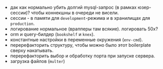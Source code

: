 - дак как нормально убить долгий mysql-запрос (в рамках юзер-сессии)? чтобы коннекшны в очереди не висели.
- сессии - в памяти для `development`-режима и в хранилищах для `production`.
- логирование нормальное (врапперы там всякие). логировать 50x?
- orm и query-билдер (`bookshelf` и `knex`).
- константные настройки в переменные окружения (`env-cmd`).
- перерефакторить структуру, чтобы можно было этот boilerplate сверху накатывать.
- перерефакторить выбор и обработку порта при запуске сервера. 
- загрузка файлов (`multer`)